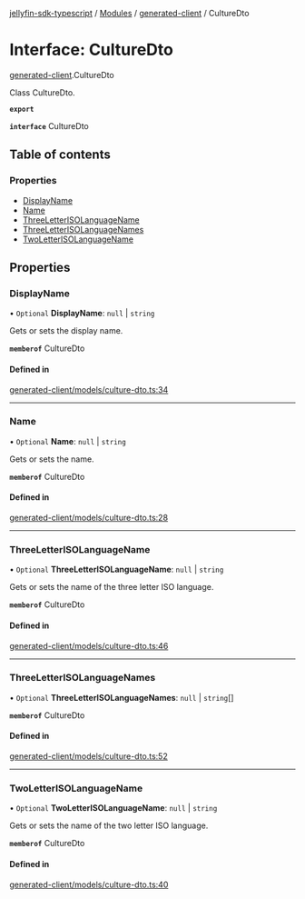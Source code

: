 [jellyfin-sdk-typescript](../README.md) / [Modules](../modules.md) / [generated-client](../modules/generated_client.md) / CultureDto

# Interface: CultureDto

[generated-client](../modules/generated_client.md).CultureDto

Class CultureDto.

**`export`**

**`interface`** CultureDto

## Table of contents

### Properties

- [DisplayName](generated_client.CultureDto.md#displayname)
- [Name](generated_client.CultureDto.md#name)
- [ThreeLetterISOLanguageName](generated_client.CultureDto.md#threeletterisolanguagename)
- [ThreeLetterISOLanguageNames](generated_client.CultureDto.md#threeletterisolanguagenames)
- [TwoLetterISOLanguageName](generated_client.CultureDto.md#twoletterisolanguagename)

## Properties

### DisplayName

• `Optional` **DisplayName**: ``null`` \| `string`

Gets or sets the display name.

**`memberof`** CultureDto

#### Defined in

[generated-client/models/culture-dto.ts:34](https://github.com/thornbill/jellyfin-sdk-typescript/blob/644c849/src/generated-client/models/culture-dto.ts#L34)

___

### Name

• `Optional` **Name**: ``null`` \| `string`

Gets or sets the name.

**`memberof`** CultureDto

#### Defined in

[generated-client/models/culture-dto.ts:28](https://github.com/thornbill/jellyfin-sdk-typescript/blob/644c849/src/generated-client/models/culture-dto.ts#L28)

___

### ThreeLetterISOLanguageName

• `Optional` **ThreeLetterISOLanguageName**: ``null`` \| `string`

Gets or sets the name of the three letter ISO language.

**`memberof`** CultureDto

#### Defined in

[generated-client/models/culture-dto.ts:46](https://github.com/thornbill/jellyfin-sdk-typescript/blob/644c849/src/generated-client/models/culture-dto.ts#L46)

___

### ThreeLetterISOLanguageNames

• `Optional` **ThreeLetterISOLanguageNames**: ``null`` \| `string`[]

**`memberof`** CultureDto

#### Defined in

[generated-client/models/culture-dto.ts:52](https://github.com/thornbill/jellyfin-sdk-typescript/blob/644c849/src/generated-client/models/culture-dto.ts#L52)

___

### TwoLetterISOLanguageName

• `Optional` **TwoLetterISOLanguageName**: ``null`` \| `string`

Gets or sets the name of the two letter ISO language.

**`memberof`** CultureDto

#### Defined in

[generated-client/models/culture-dto.ts:40](https://github.com/thornbill/jellyfin-sdk-typescript/blob/644c849/src/generated-client/models/culture-dto.ts#L40)

